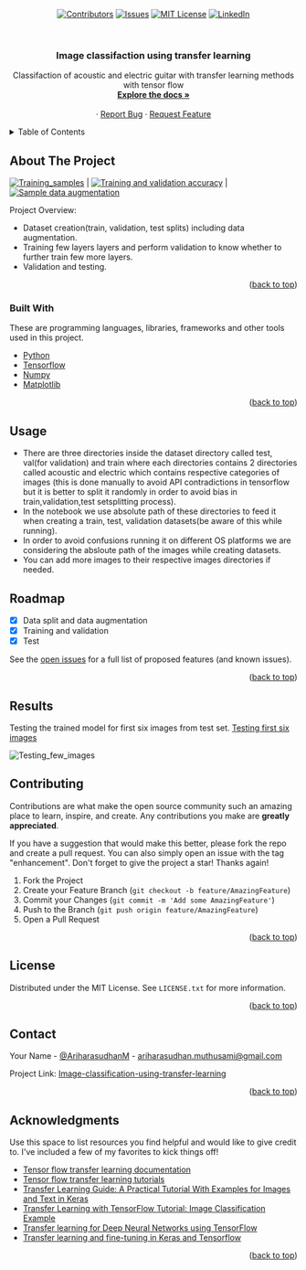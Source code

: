 <div id="top"></div>
<!--


<!-- PROJECT SHIELDS -->
<!--
*** I'm using markdown "reference style" links for readability.
*** Reference links are enclosed in brackets [ ] instead of parentheses ( ).
*** See the bottom of this document for the declaration of the reference variables
*** for contributors-url, forks-url, etc. This is an optional, concise syntax you may use.
*** https://www.markdownguide.org/basic-syntax/#reference-style-links
-->

<div align="center">
  
[![Contributors][contributors-shield]](https://github.com/ariharasudhanm/Image-classification-using-transfer-learning/graphs/contributors)
[![Issues][issues-shield]](https://github.com/ariharasudhanm/Image-classification-using-transfer-learning/issues)
[![MIT License][license-shield]](https://github.com/ariharasudhanm/Image-classification-using-transfer-learning/blob/main/LICENSE)
[![LinkedIn][linkedin-shield]](https://www.linkedin.com/in/ariharasudhan/)
<!-- [![Forks][forks-shield]][forks-url] If needed add it later
[![Stargazers][stars-shield]][stars-url]  If needed add it later -->
 </p>
</div>
  
  
<!-- PROJECT LOGO -->
<br />
<div align="center">
  <a href="https://github.com/ariharasudhanm/Image-classification-using-transfer-learning">
    <!-- <img src="images/logo.png" alt="Logo" width="80" height="80"> -->
  </a>
  <h3 align="center">Image classifaction using transfer learning </h3>

  <p align="center">
    Classifaction of acoustic and electric guitar with transfer learning methods with tensor flow
    <br />
    <a href="https://github.com/ariharasudhanm/Image-classification-using-transfer-learning"><strong>Explore the docs »</strong></a>
    <br />
    <br />
    <!-- <a href="https://github.com/othneildrew/Best-README-Template">View Demo</a> -->
    ·
    <a href="https://github.com/ariharasudhanm/Image-classification-using-transfer-learning/issues">Report Bug</a>
    ·
    <a href="https://github.com/ariharasudhanm/Image-classification-using-transfer-learning/community">Request Feature</a>
  </p>
</div>



<!-- TABLE OF CONTENTS -->
<details>
  <summary>Table of Contents</summary>
  <ol>
    <li>
      <a href="#about-the-project">About The Project</a>
      <ul>
        <li><a href="#built-with">Built With</a></li>
      </ul>
      </ul>
    </li>
    <li><a href="#usage">Usage</a></li>
    <li><a href="#roadmap">Roadmap</a></li>
    <li><a href="#results">Results</a></li>
    <li><a href="#contributing">Contributing</a></li>
    <li><a href="#license">License</a></li>
    <li><a href="#contact">Contact</a></li>
    <li><a href="#acknowledgments">Acknowledgments</a></li>
  </ol>
</details>



<!-- ABOUT THE PROJECT -->
## About The Project

[![Training_samples][product-screenshot]](https://github.com/ariharasudhanm/Image-classification-using-transfer-learning/blob/main/Images/Samples_from_original_dataset.png) |    [![Training and validation accuracy][product-screenshot]](https://github.com/ariharasudhanm/Image-classification-using-transfer-learning/blob/main/Images/Training_and_validation_accuracy.png) |  [![Sample data augmentation][product-screenshot]](https://github.com/ariharasudhanm/Image-classification-using-transfer-learning/blob/main/Images/Image_augmentation.png)


Project Overview:
* Dataset creation(train, validation, test splits) including data augmentation.
* Training few layers layers and perform validation to know whether to further train few more layers.
* Validation and testing.

<p align="right">(<a href="#top">back to top</a>)</p>


### Built With

These are programming languages, libraries, frameworks and other tools used in this project.

* [Python](https://www.python.org/)
* [Tensorflow](https://www.tensorflow.org/tutorials/images/transfer_learning)
* [Numpy](https://numpy.org/)
* [Matplotlib](https://matplotlib.org/)

<p align="right">(<a href="#top">back to top</a>)</p>


<!-- GETTING STARTED -->
## Usage
* There are three directories inside the dataset directory called test, val(for validation) and train  where each directories contains 2 directories called    acoustic and electric which contains respective categories of images (this is done manually to avoid API contradictions in tensorflow but it is better to split it randomly in order to avoid bias in train,validation,test setsplitting process).
* In the notebook we use absolute path of these directories to feed it when creating a train, test, validation datasets(be aware of this while running).
* In order to avoid confusions running it on different OS platforms we are considering the absloute path of the images while creating datasets.
* You can add more images to their respective images directories if needed.


<!-- ROADMAP -->
## Roadmap

- [x] Data split and data augmentation
- [x] Training and validation
- [x] Test

See the [open issues](https://github.com/ariharasudhanm/Image-classification-using-transfer-learning/issues) for a full list of proposed features (and known issues).

<p align="right">(<a href="#top">back to top</a>)</p>

<!-- Results -->
## Results

Testing the trained model for first six images from test set.
[Testing first six images](https://github.com/ariharasudhanm/Image-classification-using-transfer-learning/blob/main/Images/Test_samples.png)

![Testing_few_images](https://user-images.githubusercontent.com/49080561/147982594-b16cfff7-fd0c-4b13-a242-7542360e4c28.png)

<!-- CONTRIBUTING -->
## Contributing

Contributions are what make the open source community such an amazing place to learn, inspire, and create. Any contributions you make are **greatly appreciated**.

If you have a suggestion that would make this better, please fork the repo and create a pull request. You can also simply open an issue with the tag "enhancement".
Don't forget to give the project a star! Thanks again!

1. Fork the Project
2. Create your Feature Branch (`git checkout -b feature/AmazingFeature`)
3. Commit your Changes (`git commit -m 'Add some AmazingFeature'`)
4. Push to the Branch (`git push origin feature/AmazingFeature`)
5. Open a Pull Request

<p align="right">(<a href="#top">back to top</a>)</p>



<!-- LICENSE -->
## License

Distributed under the MIT License. See `LICENSE.txt` for more information.

<p align="right">(<a href="#top">back to top</a>)</p>



<!-- CONTACT -->
## Contact

Your Name - [@AriharasudhanM](https://twitter.com/your_username) - ariharasudhan.muthusami@gmail.com

Project Link: [Image-classification-using-transfer-learning](https://github.com/ariharasudhanm/Image-classification-using-transfer-learning)

<p align="right">(<a href="#top">back to top</a>)</p>



<!-- ACKNOWLEDGMENTS -->
## Acknowledgments

Use this space to list resources you find helpful and would like to give credit to. I've included a few of my favorites to kick things off!

* [Tensor flow transfer learning documentation](https://www.tensorflow.org/tutorials/images/transfer_learning)
* [Tensor flow transfer learning tutorials](https://www.tensorflow.org/tutorials)
* [Transfer Learning Guide: A Practical Tutorial With Examples for Images and Text in Keras](https://neptune.ai/blog/transfer-learning-guide-examples-for-images-and-text-in-keras)
* [Transfer Learning with TensorFlow Tutorial: Image Classification Example](https://lambdalabs.com/blog/transfer-learning-with-tensorflow-tutorial-image-classification-example/)
* [Transfer learning for Deep Neural Networks using TensorFlow](https://medium.com/@saitejaponugoti/transfer-learning-for-deep-neural-networks-using-tensorflow-d628e454e9e5)
* [Transfer learning and fine-tuning in Keras and Tensorflow](https://voxpow.com/blog/transfer-learning-and-image-recognition-system/)

<p align="right">(<a href="#top">back to top</a>)</p>



<!-- MARKDOWN LINKS & IMAGES -->
<!-- https://www.markdownguide.org/basic-syntax/#reference-style-links -->
[contributors-shield]: https://img.shields.io/github/contributors/othneildrew/Best-README-Template.svg?style=for-the-badge
[contributors-url]: https://github.com/othneildrew/Best-README-Template/graphs/contributors
[forks-shield]: https://img.shields.io/github/forks/othneildrew/Best-README-Template.svg?style=for-the-badge
[forks-url]: https://github.com/othneildrew/Best-README-Template/network/members
[stars-shield]: https://img.shields.io/github/stars/othneildrew/Best-README-Template.svg?style=for-the-badge
[stars-url]: https://github.com/othneildrew/Best-README-Template/stargazers
[issues-shield]: https://img.shields.io/github/issues/othneildrew/Best-README-Template.svg?style=for-the-badge
[issues-url]: https://github.com/othneildrew/Best-README-Template/issues
[license-shield]: https://img.shields.io/github/license/othneildrew/Best-README-Template.svg?style=for-the-badge
[license-url]: https://github.com/othneildrew/Best-README-Template/blob/master/LICENSE.txt
[linkedin-shield]: https://img.shields.io/badge/-LinkedIn-black.svg?style=for-the-badge&logo=linkedin&colorB=555
[linkedin-url]: https://linkedin.com/in/othneildrew
[product-screenshot]: images/screenshot.png
